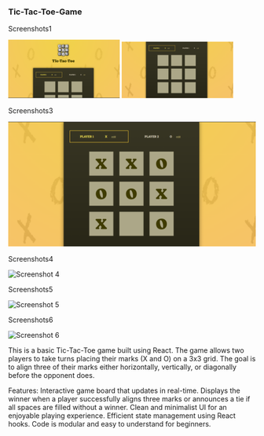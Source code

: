 ### Tic-Tac-Toe-Game

Screenshots1

<p>
  <img src="src/assets/screenshot/pic1.PNG" alt="Screenshot 1" width="45%" style="display:inline-block;">
  <img src="src/assets/screenshot/pic2.PNG" alt="Screenshot 2" width="45%" style="display:inline-block;">
</p>

Screenshots3

![Screenshot 3](src/assets/screenshot/pic3.PNG)

Screenshots4

![Screenshot 4](assets/screenshot/pic4.PNG)

Screenshots5

![Screenshot 5](assets/screenshot/pic5.PNG)

Screenshots6

![Screenshot 6](assets/screenshot/pic6.PNG)


This is a basic Tic-Tac-Toe game built using React. 
The game allows two players to take turns placing their marks (X and O) on a 3x3 grid. 
The goal is to align three of their marks either horizontally, vertically, or diagonally before the opponent does.

Features:
Interactive game board that updates in real-time.
Displays the winner when a player successfully aligns three marks or announces a tie if all spaces are filled without a winner.
Clean and minimalist UI for an enjoyable playing experience.
Efficient state management using React hooks.
Code is modular and easy to understand for beginners.
